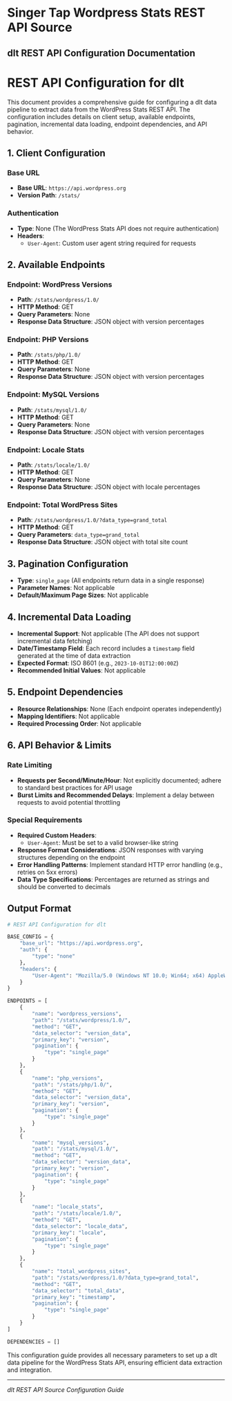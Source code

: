 # Singer Tap Wordpress Stats REST API Source

## dlt REST API Configuration Documentation

# REST API Configuration for dlt

This document provides a comprehensive guide for configuring a dlt data pipeline to extract data from the WordPress Stats REST API. The configuration includes details on client setup, available endpoints, pagination, incremental data loading, endpoint dependencies, and API behavior.

## 1. Client Configuration

### Base URL
- **Base URL**: `https://api.wordpress.org`
- **Version Path**: `/stats/`

### Authentication
- **Type**: None (The WordPress Stats API does not require authentication)
- **Headers**: 
  - `User-Agent`: Custom user agent string required for requests

## 2. Available Endpoints

### Endpoint: WordPress Versions
- **Path**: `/stats/wordpress/1.0/`
- **HTTP Method**: GET
- **Query Parameters**: None
- **Response Data Structure**: JSON object with version percentages

### Endpoint: PHP Versions
- **Path**: `/stats/php/1.0/`
- **HTTP Method**: GET
- **Query Parameters**: None
- **Response Data Structure**: JSON object with version percentages

### Endpoint: MySQL Versions
- **Path**: `/stats/mysql/1.0/`
- **HTTP Method**: GET
- **Query Parameters**: None
- **Response Data Structure**: JSON object with version percentages

### Endpoint: Locale Stats
- **Path**: `/stats/locale/1.0/`
- **HTTP Method**: GET
- **Query Parameters**: None
- **Response Data Structure**: JSON object with locale percentages

### Endpoint: Total WordPress Sites
- **Path**: `/stats/wordpress/1.0/?data_type=grand_total`
- **HTTP Method**: GET
- **Query Parameters**: `data_type=grand_total`
- **Response Data Structure**: JSON object with total site count

## 3. Pagination Configuration

- **Type**: `single_page` (All endpoints return data in a single response)
- **Parameter Names**: Not applicable
- **Default/Maximum Page Sizes**: Not applicable

## 4. Incremental Data Loading

- **Incremental Support**: Not applicable (The API does not support incremental data fetching)
- **Date/Timestamp Field**: Each record includes a `timestamp` field generated at the time of data extraction
- **Expected Format**: ISO 8601 (e.g., `2023-10-01T12:00:00Z`)
- **Recommended Initial Values**: Not applicable

## 5. Endpoint Dependencies

- **Resource Relationships**: None (Each endpoint operates independently)
- **Mapping Identifiers**: Not applicable
- **Required Processing Order**: Not applicable

## 6. API Behavior & Limits

### Rate Limiting
- **Requests per Second/Minute/Hour**: Not explicitly documented; adhere to standard best practices for API usage
- **Burst Limits and Recommended Delays**: Implement a delay between requests to avoid potential throttling

### Special Requirements
- **Required Custom Headers**: 
  - `User-Agent`: Must be set to a valid browser-like string
- **Response Format Considerations**: JSON responses with varying structures depending on the endpoint
- **Error Handling Patterns**: Implement standard HTTP error handling (e.g., retries on 5xx errors)
- **Data Type Specifications**: Percentages are returned as strings and should be converted to decimals

## Output Format

```python
# REST API Configuration for dlt

BASE_CONFIG = {
    "base_url": "https://api.wordpress.org",
    "auth": {
        "type": "none"
    },
    "headers": {
        "User-Agent": "Mozilla/5.0 (Windows NT 10.0; Win64; x64) AppleWebKit/537.36 (KHTML, like Gecko) Chrome/74.0.3729.131 Safari/537.36"
    }
}

ENDPOINTS = [
    {
        "name": "wordpress_versions",
        "path": "/stats/wordpress/1.0/",
        "method": "GET",
        "data_selector": "version_data",
        "primary_key": "version",
        "pagination": {
            "type": "single_page"
        }
    },
    {
        "name": "php_versions",
        "path": "/stats/php/1.0/",
        "method": "GET",
        "data_selector": "version_data",
        "primary_key": "version",
        "pagination": {
            "type": "single_page"
        }
    },
    {
        "name": "mysql_versions",
        "path": "/stats/mysql/1.0/",
        "method": "GET",
        "data_selector": "version_data",
        "primary_key": "version",
        "pagination": {
            "type": "single_page"
        }
    },
    {
        "name": "locale_stats",
        "path": "/stats/locale/1.0/",
        "method": "GET",
        "data_selector": "locale_data",
        "primary_key": "locale",
        "pagination": {
            "type": "single_page"
        }
    },
    {
        "name": "total_wordpress_sites",
        "path": "/stats/wordpress/1.0/?data_type=grand_total",
        "method": "GET",
        "data_selector": "total_data",
        "primary_key": "timestamp",
        "pagination": {
            "type": "single_page"
        }
    }
]

DEPENDENCIES = []
```

This configuration guide provides all necessary parameters to set up a dlt data pipeline for the WordPress Stats API, ensuring efficient data extraction and integration.

---
*dlt REST API Source Configuration Guide*